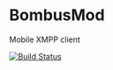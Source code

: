 BombusMod
=========

Mobile XMPP client

[![Build Status](https://travis-ci.org/BombusMod/BombusMod.png?branch=master)](https://travis-ci.org/BombusMod/BombusMod)

